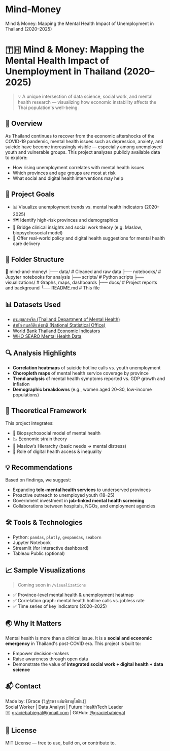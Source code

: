 # Mind-Money
Mind &amp; Money: Mapping the Mental Health Impact of Unemployment in Thailand (2020–2025)
# 🇹🇭 Mind & Money: Mapping the Mental Health Impact of Unemployment in Thailand (2020–2025)

> 💡 A unique intersection of data science, social work, and mental health research — visualizing how economic instability affects the Thai population's well-being.

## 🧠 Overview
As Thailand continues to recover from the economic aftershocks of the COVID-19 pandemic, mental health issues such as depression, anxiety, and suicide have become increasingly visible — especially among unemployed youth and vulnerable groups. This project analyzes publicly available data to explore:

- How rising unemployment correlates with mental health issues
- Which provinces and age groups are most at risk
- What social and digital health interventions may help

## 🎯 Project Goals
- 📊 Visualize unemployment trends vs. mental health indicators (2020–2025)
- 🗺 Identify high-risk provinces and demographics
- 🧩 Bridge clinical insights and social work theory (e.g. Maslow, biopsychosocial model)
- 💬 Offer real-world policy and digital health suggestions for mental health care delivery

## 📂 Folder Structure
📁 mind-and-money/
├── data/ # Cleaned and raw data
├── notebooks/ # Jupyter notebooks for analysis
├── scripts/ # Python scripts
├── visualizations/ # Graphs, maps, dashboards
├── docs/ # Project reports and background
└── README.md # This file

## 📊 Datasets Used
- [กรมสุขภาพจิต (Thailand Department of Mental Health)](https://www.dmh.go.th)
- [สำนักงานสถิติแห่งชาติ (National Statistical Office)](http://www.nso.go.th)
- [World Bank Thailand Economic Indicators](https://data.worldbank.org/country/thailand)
- [WHO SEARO Mental Health Data](https://www.who.int/thailand)

## 🔍 Analysis Highlights
- **Correlation heatmaps** of suicide hotline calls vs. youth unemployment
- **Choropleth maps** of mental health service coverage by province
- **Trend analysis** of mental health symptoms reported vs. GDP growth and inflation
- **Demographic breakdowns** (e.g., women aged 20–30, low-income populations)

## 🧠 Theoretical Framework
This project integrates:
- 🧍 Biopsychosocial model of mental health
- 📉 Economic strain theory
- 🔺 Maslow’s Hierarchy (basic needs → mental distress)
- 📱 Role of digital health access & inequality

## 💡 Recommendations
Based on findings, we suggest:
- Expanding **tele-mental health services** to underserved provinces
- Proactive outreach to unemployed youth (18–25)
- Government investment in **job-linked mental health screening**
- Collaborations between hospitals, NGOs, and employment agencies

## 🛠 Tools & Technologies
- Python: `pandas`, `plotly`, `geopandas`, `seaborn`
- Jupyter Notebook
- Streamlit (for interactive dashboard)
- Tableau Public (optional)

## 📈 Sample Visualizations
> Coming soon in `/visualizations`

- ✅ Province-level mental health & unemployment heatmap
- ✅ Correlation graph: mental health hotline calls vs. jobless rate
- ✅ Time series of key indicators (2020–2025)

## 🌏 Why It Matters
Mental health is more than a clinical issue. It is a **social and economic emergency** in Thailand's post-COVID era. This project is built to:
- Empower decision-makers
- Raise awareness through open data
- Demonstrate the value of **integrated social work + digital health + data science**

## 📬 Contact
Made by: [Grace (วิฏฐิรษา แช่มพิชาญโยธิน)]  
Social Worker | Data Analyst | Future HealthTech Leader  
✉️ graciebabiegal@gmail.com | GitHub: [@graciebabiegal](https://github.com/yourusername)

## 📄 License
MIT License — free to use, build on, or contribute to.
